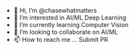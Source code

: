 - 👋 Hi, I’m @chasewhatmatters
- 👀 I’m interested in  AI/ML  Deep Learning
- 🌱 I’m currently learning Computer Vision
- 💞️ I’m looking to collaborate on  AI/ML
- 📫 How to reach me ... Submit PR

<!---
chasewhatmatters/chasewhatmatters is a ✨ special ✨ repository because its `README.md` (this file) appears on your GitHub profile.
You can click the Preview link to take a look at your changes.
--->

